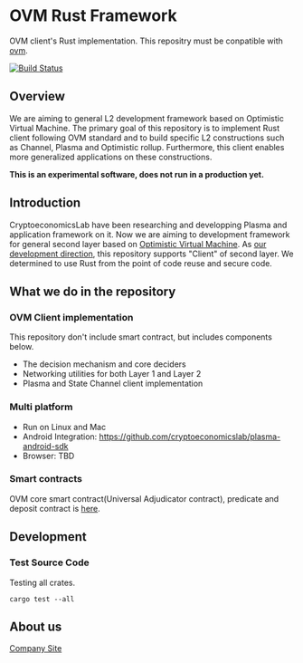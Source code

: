 # OVM Rust Framework

OVM client's Rust implementation.
This repositry must be conpatible with [ovm](https://github.com/plasma-group/ovm).

[![Build Status](https://travis-ci.org/cryptoeconomicslab/plasma-rust-framework.svg?branch=master)](https://travis-ci.org/cryptoeconomicslab/plasma-rust-framework)

## Overview

We are aiming to general L2 development framework based on Optimistic Virtual Machine.
The primary goal of this repository is to implement Rust client following OVM standard and to build specific L2 constructions such as Channel, Plasma and Optimistic rollup. Furthermore, this client enables more generalized applications on these constructions.

**This is an experimental software, does not run in a production yet.**

## Introduction

CryptoeconomicsLab have been researching and developping Plasma and application framework on it.
Now we are aiming to development framework for general second layer based on [Optimistic Virtual Machine](https://github.com/plasma-group/ovm).
As [our development direction](https://medium.com/cryptoeconomics-lab/cel-development-direction-to-the-greater-abstraction-6860f87ce0eb), this repository supports "Client" of second layer. We determined to use Rust from the point of code reuse and secure code.

## What we do in the repository

### OVM Client implementation

This repository don't include smart contract, but includes components below.

- The decision mechanism and core deciders
- Networking utilities for both Layer 1 and Layer 2
- Plasma and State Channel client implementation

### Multi platform

- Run on Linux and Mac
- Android Integration: https://github.com/cryptoeconomicslab/plasma-android-sdk
- Browser: TBD

### Smart contracts

OVM core smart contract(Universal Adjudicator contract), predicate and deposit contract is [here](https://github.com/cryptoeconomicslab/ovm-contracts).

## Development

### Test Source Code

Testing all crates.

```
cargo test --all
```

## About us

[Company Site](https://www.cryptoeconomicslab.com)
